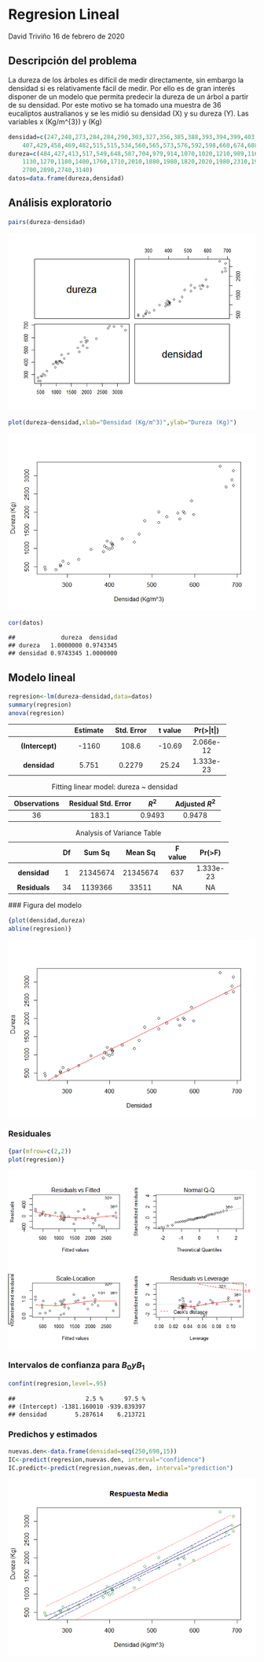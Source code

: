 
Regresion Lineal
================

David Triviño 16 de febrero de 2020

Descripción del problema
------------------------

La dureza de los árboles es difícil de medir directamente, sin embargo la densidad si es relativamente fácil de medir. Por ello es de gran interés disponer de un modelo que permita predecir la dureza de un árbol a partir de su densidad. Por este motivo se ha tomado una muestra de 36 eucaliptos australianos y se les midió su densidad (X) y su dureza (Y). Las variables x (Kg/m^{3}) y (Kg)

``` r
densidad=c(247,248,273,284,284,290,303,327,356,385,388,393,394,399,403,406,407,
    407,429,458,469,482,515,515,534,560,565,573,576,592,598,660,674,688,691,691)
dureza=c(484,427,413,517,549,648,587,704,979,914,1070,1020,1210,989,1160,1010,1100,
    1130,1270,1180,1400,1760,1710,2010,1880,1980,1820,2020,1980,2310,1940,3260,
    2700,2890,2740,3140)
datos=data.frame(dureza,densidad)
```

Análisis exploratorio
---------------------

``` r
pairs(dureza~densidad)
```

![](Regresion_lineal_files/figure-html/pressure-1.png)<!-- -->

``` r
plot(dureza~densidad,xlab="Densidad (Kg/m^3)",ylab="Dureza (Kg)")
```

![](Regresion_lineal_files/figure-html/unnamed-chunk-2-1.png)<!-- -->

``` r
cor(datos) 
```

    ##             dureza  densidad
    ## dureza   1.0000000 0.9743345
    ## densidad 0.9743345 1.0000000

Modelo lineal
-------------

``` r
regresion<-lm(dureza~densidad,data=datos)
summary(regresion)
anova(regresion)
```

<table style="width:88%;">
<colgroup>
<col width="25%" />
<col width="15%" />
<col width="18%" />
<col width="13%" />
<col width="15%" />
</colgroup>
<thead>
<tr class="header">
<th align="center">
 
</th>
<th align="center">
Estimate
</th>
<th align="center">
Std. Error
</th>
<th align="center">
t value
</th>
<th align="center">
Pr(&gt;|t|)
</th>
</tr>
</thead>
<tbody>
<tr class="odd">
<td align="center">
<strong>(Intercept)</strong>
</td>
<td align="center">
-1160
</td>
<td align="center">
108.6
</td>
<td align="center">
-10.69
</td>
<td align="center">
2.066e-12
</td>
</tr>
<tr class="even">
<td align="center">
<strong>densidad</strong>
</td>
<td align="center">
5.751
</td>
<td align="center">
0.2279
</td>
<td align="center">
25.24
</td>
<td align="center">
1.333e-23
</td>
</tr>
</tbody>
</table>
<table style="width:86%;">
<caption>
Fitting linear model: dureza ~ densidad
</caption>
<colgroup>
<col width="20%" />
<col width="30%" />
<col width="12%" />
<col width="22%" />
</colgroup>
<thead>
<tr class="header">
<th align="center">
Observations
</th>
<th align="center">
Residual Std. Error
</th>
<th align="center">
<span class="math inline"><em>R</em><sup>2</sup></span>
</th>
<th align="center">
Adjusted <span class="math inline"><em>R</em><sup>2</sup></span>
</th>
</tr>
</thead>
<tbody>
<tr class="odd">
<td align="center">
36
</td>
<td align="center">
183.1
</td>
<td align="center">
0.9493
</td>
<td align="center">
0.9478
</td>
</tr>
</tbody>
</table>
<table style="width:89%;">
<caption>
Analysis of Variance Table
</caption>
<colgroup>
<col width="22%" />
<col width="6%" />
<col width="15%" />
<col width="15%" />
<col width="13%" />
<col width="15%" />
</colgroup>
<thead>
<tr class="header">
<th align="center">
 
</th>
<th align="center">
Df
</th>
<th align="center">
Sum Sq
</th>
<th align="center">
Mean Sq
</th>
<th align="center">
F value
</th>
<th align="center">
Pr(&gt;F)
</th>
</tr>
</thead>
<tbody>
<tr class="odd">
<td align="center">
<strong>densidad</strong>
</td>
<td align="center">
1
</td>
<td align="center">
21345674
</td>
<td align="center">
21345674
</td>
<td align="center">
637
</td>
<td align="center">
1.333e-23
</td>
</tr>
<tr class="even">
<td align="center">
<strong>Residuals</strong>
</td>
<td align="center">
34
</td>
<td align="center">
1139366
</td>
<td align="center">
33511
</td>
<td align="center">
NA
</td>
<td align="center">
NA
</td>
</tr>
</tbody>
</table>
### Figura del modelo

``` r
{plot(densidad,dureza)
abline(regresion)}
```

![](Regresion_lineal_files/figure-html/unnamed-chunk-6-1.png)<!-- -->

### Residuales

``` r
{par(mfrow=c(2,2))
plot(regresion)}
```

![](Regresion_lineal_files/figure-html/unnamed-chunk-7-1.png)<!-- -->

### Intervalos de confianza para $B_{0} y B_{1}$

``` r
confint(regresion,level=.95)
```

    ##                    2.5 %      97.5 %
    ## (Intercept) -1381.160010 -939.839397
    ## densidad        5.287614    6.213721

### Predichos y estimados

``` r
nuevas.den<-data.frame(densidad=seq(250,690,15))
IC<-predict(regresion,nuevas.den, interval="confidence")
IC.predict<-predict(regresion,nuevas.den, interval="prediction")
```

![](Regresion_lineal_files/figure-html/unnamed-chunk-10-1.png)<!-- -->

